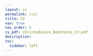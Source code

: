 ```yaml
---
layout: cv
permalink: /cv/
title: CV
nav: true
nav_order: 5
cv_pdf: Christodoulos_Benetatos_CV.pdf
description:
toc:
  sidebar: left
---
```

